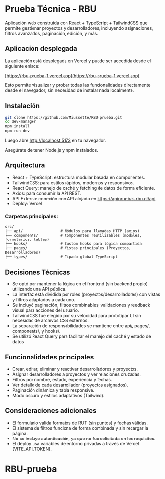 # Prueba Técnica - RBU

Aplicación web construida con React + TypeScript + TailwindCSS que permite gestionar proyectos y desarrolladores, incluyendo asignaciones, filtros avanzados, paginación, edición, y más.

## Aplicación desplegada

La aplicación está desplegada en Vercel y puede ser accedida desde el siguiente enlace:

[https://rbu-prueba-1.vercel.app](https://rbu-prueba-1.vercel.app)

Esto permite visualizar y probar todas las funcionalidades directamente desde el navegador, sin necesidad de instalar nada localmente.

## Instalación

```bash
git clone https://github.com/Miussette/RBU-prueba.git
cd dev-manager
npm install
npm run dev
```

Luego abre [http://localhost:5173](http://localhost:5173) en tu navegador.

Asegúrate de tener Node.js y npm instalados.

## Arquitectura

- React + TypeScript: estructura modular basada en componentes.
- TailwindCSS: para estilos rápidos, modernos y responsivos.
- React Query: manejo de caché y fetching de datos de forma eficiente.
- Axios: para consumir la API REST.
- API Externa: conexión con API alojada en https://apipruebas.rbu.cl/api.
- Deploy: Vercel

### Carpetas principales:

```
src/
├── api/                 # Módulos para llamadas HTTP (axios)
├── components/          # Componentes reutilizables (modales, formularios, tablas)
├── hooks/               # Custom hooks para lógica compartida
├── pages/               # Vistas principales (Proyectos, Desarrolladores)
├── types/               # Tipado global TypeScript
```

## Decisiones Técnicas

- Se optó por mantener la lógica en el frontend (sin backend propio) utilizando una API pública.
- La interfaz está dividida por roles (proyectos/desarrolladores) con vistas y filtros adaptados a cada uno.
- Se incluyó paginación, filtros combinables, validaciones y feedback visual para acciones del usuario.
- TailwindCSS fue elegido por su velocidad para prototipar UI sin necesidad de archivos CSS externos.
- La separación de responsabilidades se mantiene entre api/, pages/, components/, y hooks/.
- Se utilizó React Query para facilitar el manejo del caché y estado de datos

## Funcionalidades principales

- Crear, editar, eliminar y reactivar desarrolladores y proyectos.
- Asignar desarrolladores a proyectos y ver relaciones cruzadas.
- Filtros por nombre, estado, experiencia y fechas.
- Ver detalle de cada desarrollador (proyectos asignados).
- Paginación dinámica y tabla responsive.
- Modo oscuro y estilos adaptativos (Tailwind).

## Consideraciones adicionales

- El formulario valida formatos de RUT (sin puntos) y fechas válidas.
- El sistema de filtros funciona de forma combinada y sin recargar la página.
- No se incluye autenticación, ya que no fue solicitada en los requisitos.
- El deploy usa variables de entorno privadas a través de Vercel (VITE_API_TOKEN).

# RBU-prueba
